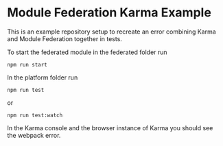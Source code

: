 # Module Federation Karma Example
This is an example repository setup to recreate an error combining Karma and Module Federation together in tests. 


To start the federated module in the federated folder run
```
npm run start
```


In the platform folder run
```
npm run test
```

or

```
npm run test:watch
```

In the Karma console and the browser instance of Karma you should see the webpack error.

